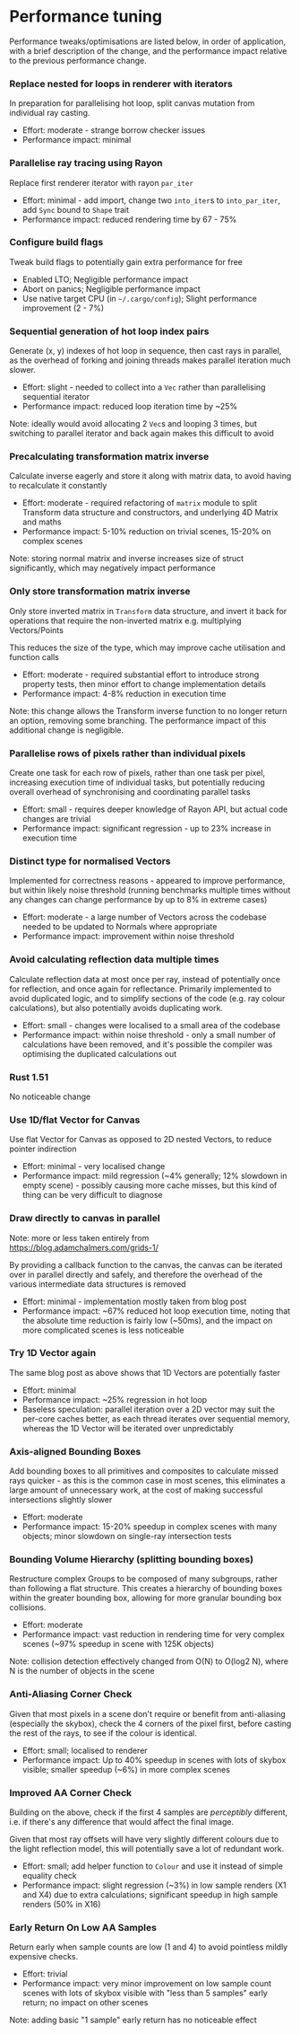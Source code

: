 # Performance tuning

Performance tweaks/optimisations are listed below, in order of application, with a brief description of the change, and the performance impact relative to the previous performance change.

### Replace nested for loops in renderer with iterators
In preparation for parallelising hot loop, split canvas mutation from individual ray casting.

- Effort: moderate - strange borrow checker issues
- Performance impact: minimal

### Parallelise ray tracing using Rayon
Replace first renderer iterator with rayon `par_iter`

- Effort: minimal - add import, change two `into_iter`s to `into_par_iter`, add `Sync` bound to `Shape` trait
- Performance impact: reduced rendering time by 67 - 75%

### Configure build flags
Tweak build flags to potentially gain extra performance for free

- Enabled LTO; Negligible performance impact
- Abort on panics; Negligible performance impact
- Use native target CPU (in `~/.cargo/config`); Slight performance improvement (2 - 7%)

### Sequential generation of hot loop index pairs
Generate (x, y) indexes of hot loop in sequence, then cast rays in parallel, as the overhead of forking and joining threads makes parallel iteration much slower.

- Effort: slight - needed to collect into a `Vec` rather than parallelising sequential iterator
- Performance impact: reduced loop iteration time by ~25%

Note: ideally would avoid allocating 2 `Vec`s and looping 3 times, but switching to parallel iterator and back again makes this difficult to avoid

### Precalculating transformation matrix inverse 
Calculate inverse eagerly and store it along with matrix data, to avoid having to recalculate it constantly

- Effort: moderate - required refactoring of `matrix` module to split Transform data structure and constructors, and underlying 4D Matrix and maths
- Performance impact: 5-10% reduction on trivial scenes, 15-20% on complex scenes

Note: storing normal matrix and inverse increases size of struct significantly, which may negatively impact performance

### Only store transformation matrix inverse
Only store inverted matrix in `Transform` data structure, and invert it back for operations that require the non-inverted matrix
e.g. multiplying Vectors/Points

This reduces the size of the type, which may improve cache utilisation and function calls

- Effort: moderate - required substantial effort to introduce strong property tests, then minor effort to change implementation details
- Performance impact: 4-8% reduction in execution time

Note: this change allows the Transform inverse function to no longer return an option, removing some branching. The performance impact of this additional change is negligible.

### Parallelise rows of pixels rather than individual pixels
Create one task for each row of pixels, rather than one task per pixel, 
increasing execution time of individual tasks, but potentially reducing overall overhead of synchronising and coordinating parallel tasks

- Effort: small - requires deeper knowledge of Rayon API, but actual code changes are trivial
- Performance impact: significant regression - up to 23% increase in execution time

### Distinct type for normalised Vectors
Implemented for correctness reasons - appeared to improve performance, but within likely noise threshold 
(running benchmarks multiple times without any changes can change performance by up to 8% in extreme cases)

- Effort: moderate - a large number of Vectors across the codebase needed to be updated to Normals where appropriate
- Performance impact: improvement within noise threshold

### Avoid calculating reflection data multiple times
Calculate reflection data at most once per ray, instead of potentially once for reflection, and once again for reflectance.
Primarily implemented to avoid duplicated logic, and to simplify sections of the code (e.g. ray colour calculations), but also potentially avoids duplicating work.

- Effort: small - changes were localised to a small area of the codebase
- Performance impact: within noise threshold - only a small number of calculations have been removed, and it's possible the compiler was optimising the duplicated calculations out

### Rust 1.51
No noticeable change

### Use 1D/flat Vector for Canvas
Use flat Vector for Canvas as opposed to 2D nested Vectors, to reduce pointer indirection

- Effort: minimal - very localised change
- Performance impact: mild regression (~4% generally; 12% slowdown in empty scene) - possibly causing more cache misses, but this kind of thing can be very difficult to diagnose

### Draw directly to canvas in parallel
Note: more or less taken entirely from https://blog.adamchalmers.com/grids-1/

By providing a callback function to the canvas, the canvas can be iterated over in parallel directly and safely,
and therefore the overhead of the various intermediate data structures is removed

- Effort: minimal - implementation mostly taken from blog post
- Performance impact: ~67% reduced hot loop execution time, noting that the absolute time reduction is fairly low (~50ms),
 and the impact on more complicated scenes is less noticeable
  
### Try 1D Vector again
The same blog post as above shows that 1D Vectors are potentially faster

- Effort: minimal
- Performance impact: ~25% regression in hot loop
- Baseless speculation: parallel iteration over a 2D vector may suit the per-core caches better, as each thread iterates over sequential memory,
whereas the 1D Vector will be iterated over unpredictably
  
### Axis-aligned Bounding Boxes
Add bounding boxes to all primitives and composites to calculate missed rays quicker - as this is the common case in most scenes, this eliminates a large amount of unnecessary work, 
at the cost of making successful intersections slightly slower

- Effort: moderate
- Performance impact: 15-20% speedup in complex scenes with many objects; minor slowdown on single-ray intersection tests

### Bounding Volume Hierarchy (splitting bounding boxes)
Restructure complex Groups to be composed of many subgroups, rather than following a flat structure. This creates a hierarchy of
bounding boxes within the greater bounding box, allowing for more granular bounding box collisions.

- Effort: moderate
- Performance impact: vast reduction in rendering time for very complex scenes (~97% speedup in scene with 125K objects)

Note: collision detection effectively changed from O(N) to O(log2 N), where N is the number of objects in the scene

### Anti-Aliasing Corner Check
Given that most pixels in a scene don't require or benefit from anti-aliasing (especially the skybox), 
check the 4 corners of the pixel first, before casting the rest of the rays, to see if the colour is identical.

- Effort: small; localised to renderer
- Performance impact: Up to 40% speedup in scenes with lots of skybox visible; smaller speedup (~6%) in more complex scenes

### Improved AA Corner Check
Building on the above, check if the first 4 samples are _perceptibly_ different, i.e. if there's any difference that would affect the final image.

Given that most ray offsets will have very slightly different colours due to the light reflection model, this will potentially save a lot of redundant work.

- Effort: small; add helper function to `Colour` and use it instead of simple equality check
- Performance impact: slight regression (~3%) in low sample renders (X1 and X4) due to extra calculations; significant speedup in high sample renders (50% in X16)

### Early Return On Low AA Samples
Return early when sample counts are low (1 and 4) to avoid pointless mildly expensive checks.

- Effort: trivial
- Performance impact: very minor improvement on low sample count scenes with lots of skybox visible with "less than 5 samples" early return; no impact on other scenes

Note: adding basic "1 sample" early return has no noticeable effect